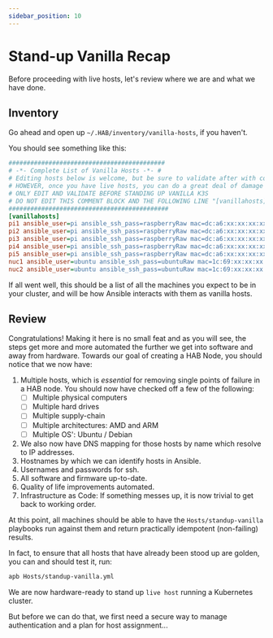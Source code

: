 ```yaml
---
sidebar_position: 10
---
```


# Stand-up Vanilla Recap

Before proceeding with live hosts, let's review where we are and what we have
done.

## Inventory

Go ahead and open up `~/.HAB/inventory/vanilla-hosts`, if you haven't.

You should see something like this:

```ini title="~/.HAB/inventory/vanilla-hosts"
###########################################
# -*- Complete List of Vanilla Hosts -*- #
# Editing hosts below is welcome, but be sure to validate after with command: ansible-playbook standup-vanilla-hosts.yml
# HOWEVER, once you have live hosts, you can do a great deal of damage to your cluster if you edit this file.
# ONLY EDIT AND VALIDATE BEFORE STANDING UP VANILLA K3S
# DO NOT EDIT THIS COMMENT BLOCK AND THE FOLLOWING LINE "[vanillahosts]": MANGED BY ANSIBLE!
############################################
[vanillahosts]
pi1 ansible_user=pi ansible_ssh_pass=raspberryRaw mac=dc:a6:xx:xx:xx:xx
pi2 ansible_user=pi ansible_ssh_pass=raspberryRaw mac=dc:a6:xx:xx:xx:xx
pi3 ansible_user=pi ansible_ssh_pass=raspberryRaw mac=dc:a6:xx:xx:xx:xx
pi4 ansible_user=pi ansible_ssh_pass=raspberryRaw mac=dc:a6:xx:xx:xx:xx
pi5 ansible_user=pi ansible_ssh_pass=raspberryRaw mac=dc:a6:xx:xx:xx:xx
nuc1 ansible_user=ubuntu ansible_ssh_pass=ubuntuRaw mac=1c:69:xx:xx:xx:xx
nuc2 ansible_user=ubuntu ansible_ssh_pass=ubuntuRaw mac=1c:69:xx:xx:xx:xx
```

If all went well, this should be a list of all the machines you expect to be in
your cluster, and will be how Ansible interacts with them as vanilla hosts.

## Review

Congratulations! Making it here is no small feat and as you will see, the steps
get more and more automated the further we get into software and away from
hardware. Towards our goal of creating a HAB Node, you should notice that we now
have:

1. Multiple hosts, which is _essential_ for removing single points of failure in
   a HAB node. You should now have checked off a few of the following:
   - [ ] Multiple physical computers
   - [ ] Multiple hard drives
   - [ ] Multiple supply-chain
   - [ ] Multiple architectures: AMD and ARM
   - [ ] Multiple OS': Ubuntu / Debian
1. We also now have DNS mapping for those hosts by name which resolve to IP
   addresses.
1. Hostnames by which we can identify hosts in Ansible.
1. Usernames and passwords for ssh.
1. All software and firmware up-to-date.
1. Quality of life improvements automated.
1. Infrastructure as Code: If something messes up, it is now trivial to get back
   to working order.

At this point, all machines should be able to have the `Hosts/standup-vanilla`
playbooks run against them and return practically idempotent (non-failing)
results.

In fact, to ensure that all hosts that have already been stood up are golden,
you can and should test it, run:

```bash
apb Hosts/standup-vanilla.yml
```

We are now hardware-ready to stand up `live host` running a Kubernetes cluster.

But before we can do that, we first need a secure way to manage authentication
and a plan for host assignment...
